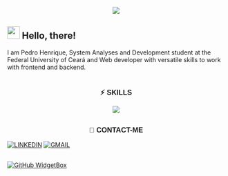<p align="center">
<img src="https://readme-typing-svg.herokuapp.com?font=Orbitron&size=40&color=32127AFF&height=67&duration=2500&center=true&lines=%F0%9F%85%B6%F0%9F%86%81%F0%9F%85%B4%F0%9F%85%B4%F0%9F%86%83%F0%9F%85%B8%F0%9F%85%BD%F0%9F%85%B6%F0%9F%86%82">

  
## <img src="https://github.com/TheDudeThatCode/TheDudeThatCode/blob/master/Assets/Hi.gif" width="29px"> Hello, there! 

I am Pedro Henrique, System Analyses and Development student at the Federal University of Ceará and Web developer with versatile skills to work with frontend and backend. 

#
<h3 style="display: flex; justify-content: center; font-family: sans-serif"> ⚡ SKILLS</h3>

<p align="center">
  <a href="https://skillicons.dev">
    <img src="https://skillicons.dev/icons?i=typescript,javascript,vue,react,python,flask,tailwind,postgresql,github,git,html,css" />
  </a>
</p>

##

<h3 style="display: flex; justify-content: center; font-family: sans-serif"> 📱 CONTACT-ME </h3>

[![LINKEDIN](https://img.shields.io/badge/pHenrymelo-%230077B5.svg?style=for-the-badge&logo=linkedin&logoColor=white)](https://www.linkedin.com/in/phenrymelo/)
[![GMAIL](https://img.shields.io/badge/%20-pedrohenriquebmelo25@gmail.com-black?color=14171A&labelColor=ef5350&logo=gmail&logoColor=ffffff&style=for-the-badge)](mailto:pedrohenriquebmelo25@gmail.com)

##


[![GitHub WidgetBox](https://github-widgetbox.vercel.app/api/profile?username=pHenrymelo&data=repositories,stars,commits&theme=darkmode)](https://github.com/pHenrymelo)

